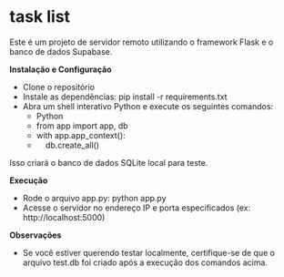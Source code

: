 # task list

Este é um projeto de servidor remoto utilizando o framework Flask e o banco de dados Supabase.

**Instalação e Configuração**
- Clone o repositório
- Instale as dependências: pip install -r requirements.txt
- Abra um shell interativo Python e execute os seguintes comandos: 
  * Python
  * from app import app, db
  * with app.app_context():
  * &nbsp;&nbsp;&nbsp;&nbsp;db.create_all()

Isso criará o banco de dados SQLite local para teste.

**Execução**
- Rode o arquivo app.py: python app.py
- Acesse o servidor no endereço IP e porta especificados (ex: http://localhost:5000)

**Observações**
- Se você estiver querendo testar localmente, certifique-se de que o arquivo test.db foi criado após a execução dos comandos acima.
